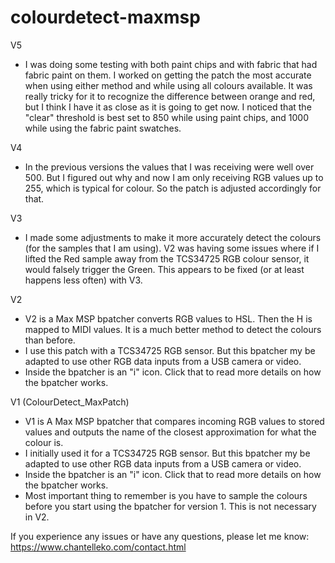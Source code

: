 # colourdetect-maxmsp
V5 
* I was doing some testing with both paint chips and with fabric that had fabric paint on them. I worked on getting the patch the most accurate when using either method and while using all colours available. It was really tricky for it to recognize the difference between orange and red, but I think I have it as close as it is going to get now. I noticed that the "clear" threshold is best set to 850 while using paint chips, and 1000 while using the fabric paint swatches. 

V4 
* In the previous versions the values that I was receiving were well over 500. But I figured out why and now I am only receiving RGB values up to 255, which is typical for colour. So the patch is adjusted accordingly for that. 

V3 
* I made some adjustments to make it more accurately detect the colours (for the samples that I am using). V2 was having some issues where if I lifted the Red sample away from the TCS34725 RGB colour sensor, it would falsely trigger the Green. This appears to be fixed (or at least happens less often) with V3. 

V2
* V2 is a Max MSP bpatcher converts RGB values to HSL. Then the H is mapped to MIDI values. It is a much better method to detect the colours than before.
* I use this patch with a TCS34725 RGB sensor. But this bpatcher my be adapted to use other RGB data inputs from a USB camera or video. 
* Inside the bpatcher is an "i" icon. Click that to read more details on how the bpatcher works. 

V1 (ColourDetect_MaxPatch)
* V1 is A Max MSP bpatcher that compares incoming RGB values to stored values and outputs the name of the closest approximation for what the colour is.
* I initially used it for a TCS34725 RGB sensor. But this bpatcher my be adapted to use other RGB data inputs from a USB camera or video. 
* Inside the bpatcher is an "i" icon. Click that to read more details on how the bpatcher works. 
* Most important thing to remember is you have to sample the colours before you start using the bpatcher for version 1. This is not necessary in V2.

If you experience any issues or have any questions, please let me know: https://www.chantelleko.com/contact.html
